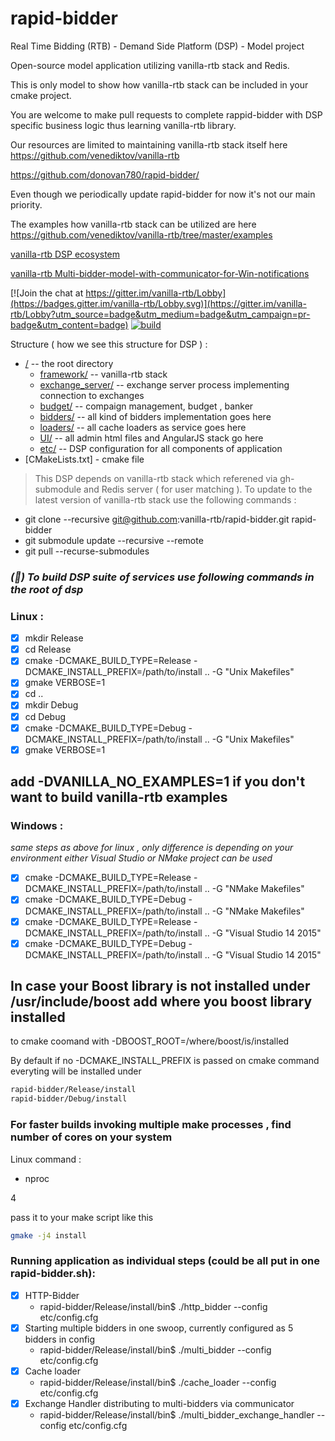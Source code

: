 # rapid-bidder

Real Time Bidding (RTB) - Demand Side Platform (DSP) - Model project

Open-source model application utilizing  vanilla-rtb stack and Redis.

This is only model to show how vanilla-rtb stack can be included in your cmake project.

You are welcome to make pull requests to complete rappid-bidder with DSP specific business logic thus learning vanilla-rtb library.

Our resources are limited to maintaining  vanilla-rtb stack itself  here https://github.com/venediktov/vanilla-rtb


https://github.com/donovan780/rapid-bidder/

Even though we periodically update rapid-bidder for now it's not our main priority.

The examples how vanilla-rtb stack can be utilized are here https://github.com/venediktov/vanilla-rtb/tree/master/examples

[vanilla-rtb DSP ecosystem](https://github.com/venediktov/vanilla-rtb/wiki)

[vanilla-rtb Multi-bidder-model-with-communicator-for-Win-notifications](https://github.com/venediktov/vanilla-rtb/wiki/Multi-bidder-model-with-communicator-for-Win-notifications)

[![Join the chat at https://gitter.im/vanilla-rtb/Lobby](https://badges.gitter.im/vanilla-rtb/Lobby.svg)](https://gitter.im/vanilla-rtb/Lobby?utm_source=badge&utm_medium=badge&utm_campaign=pr-badge&utm_content=badge) 
[![build ](https://travis-ci.org/venediktov/vanilla-rtb.svg?branch=master)](https://travis-ci.org/venediktov/vanilla-rtb)

Structure ( how we see this structure for DSP ) :
* [/](../../tree/master/) -- the root directory
   * [framework/](https://github.com/venediktov/vanilla-rtb/) -- vanilla-rtb stack
   * [exchange_server/](../../tree/master/exchange_server/) -- exchange server process implementing connection to exchanges
   * [budget/](../../tree/master/budget/) -- compaign management, budget , banker
   * [bidders/](../../tree/master/bidders/) -- all kind of bidders implementation goes here
   * [loaders/](../../tree/master/loaders/) -- all cache loaders as service goes here
   * [UI/](../../tree/master/UI/) -- all admin html files and AngularJS stack go here
   * [etc/](../../tree/master/etc/) -- DSP configuration for all components of application
* [CMakeLists.txt] - cmake file

>This DSP depends on  vanilla-rtb stack which referened via gh-submodule and Redis server ( for user matching ).
>To update to the latest version of vanilla-rtb stack use the following commands \:

* git clone --recursive git@github.com:vanilla-rtb/rapid-bidder.git rapid-bidder
* git submodule update --recursive --remote
* git pull --recurse-submodules


### *(&#x1F4D7;) To build DSP suite of services use following commands in the root of dsp*

### Linux \:
- [x] mkdir Release
- [x] cd Release
- [x] cmake -DCMAKE_BUILD_TYPE=Release -DCMAKE_INSTALL_PREFIX=/path/to/install .. -G "Unix Makefiles"
- [x] gmake VERBOSE=1
- [x] cd ..
- [x] mkdir Debug
- [x] cd Debug
- [x] cmake -DCMAKE_BUILD_TYPE=Debug -DCMAKE_INSTALL_PREFIX=/path/to/install .. -G "Unix Makefiles"
- [x] gmake VERBOSE=1

## add -DVANILLA_NO_EXAMPLES=1 if you don't want to build vanilla-rtb examples

### Windows \:
*same steps as above for linux , only difference is depending on your environment 
  either Visual Studio or NMake project can be used*
  
- [x] cmake -DCMAKE_BUILD_TYPE=Release -DCMAKE_INSTALL_PREFIX=/path/to/install .. -G "NMake Makefiles"
- [x] cmake -DCMAKE_BUILD_TYPE=Debug  -DCMAKE_INSTALL_PREFIX=/path/to/install  .. -G "NMake Makefiles"
- [x] cmake -DCMAKE_BUILD_TYPE=Release  -DCMAKE_INSTALL_PREFIX=/path/to/install .. -G "Visual Studio 14 2015"
- [x] cmake -DCMAKE_BUILD_TYPE=Debug    -DCMAKE_INSTALL_PREFIX=/path/to/install .. -G "Visual Studio 14 2015"

## In case your Boost library is not installed under /usr/include/boost add where you boost library installed
to cmake coomand with -DBOOST_ROOT=/where/boost/is/installed

By default if no -DCMAKE_INSTALL_PREFIX  is passed on cmake command everyting will be installed under

```bash
rapid-bidder/Release/install
rapid-bidder/Debug/install
```

### For faster builds invoking multiple make processes  , find number of cores on your system
Linux command \: 
* nproc

4

pass it to your make script like this
```bash
gmake -j4 install
```

### Running  application as individual steps (could be all put in one rapid-bidder.sh)\:
- [x] HTTP-Bidder
  * rapid-bidder/Release/install/bin$ ./http_bidder --config etc/config.cfg
- [x] Starting multiple bidders in one swoop,  currently configured as 5 bidders in config
  * rapid-bidder/Release/install/bin$ ./multi_bidder --config etc/config.cfg
- [x] Cache loader
  * rapid-bidder/Release/install/bin$ ./cache_loader --config etc/config.cfg
- [x] Exchange Handler distributing to multi-bidders via communicator
  * rapid-bidder/Release/install/bin$ ./multi_bidder_exchange_handler --config etc/config.cfg
  
